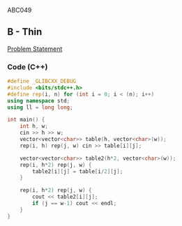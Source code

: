 ABC049

## B - Thin
[Problem Statement](https://atcoder.jp/contests/abc049/tasks/abc049_b)

### Code (C++)
```c++
#define _GLIBCXX_DEBUG
#include <bits/stdc++.h>
#define rep(i, n) for (int i = 0; i < (n); i++)
using namespace std;
using ll = long long;

int main() {
    int h, w;
    cin >> h >> w;
    vector<vector<char>> table(h, vector<char>(w));
    rep(i, h) rep(j, w) cin >> table[i][j];

    vector<vector<char>> table2(h*2, vector<char>(w));
    rep(i, h*2) rep(j, w) {
        table2[i][j] = table[i/2][j];
    }

    rep(i, h*2) rep(j, w) {
        cout << table2[i][j];
        if (j == w-1) cout << endl;
    }
}
```